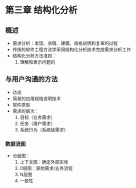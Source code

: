 # 第三章 结构化分析

## 概述

+ 需求分析：发现、求精、建模、规格说明和复审的过程
+ 传统的软件工程方法学采用结构化分析技术完成需求分析工作
+ 结构化分析方法准则：
    1. 理解和表示问题的

## 与用户沟通的方法

+ 访谈
+ 简易的应用规格说明技术
+ 软件原型
+ 需求的层次：
    1. 目标（业务需求）
    2. 任务（用户需求）
    3. 系统行为（系统级需求）

### 数据流图

+ 分层图：
    1. 上下文图：确定外部实体
    2. 0层图：原始需求/业务流程
    3. N层图
    4. 一致性
